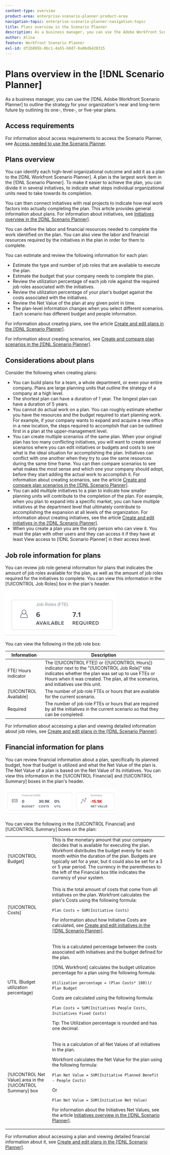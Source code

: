 ```yaml
---
content-type: overview
product-area: enterprise-scenario-planner-product-area
navigation-topic: enterprise-scenario-planner-navigation-topic
title: Plans overview in the Scenario Planner
description: As a business manager, you can use the Adobe Workfront Scenario Planner to outline the strategy for your organization's near and long-term future by outlining its one-, three-, or five-year plans.
author: Alina
feature: Workfront Scenario Planner
exl-id: df2b895b-8bc1-4a55-b0d7-8a06db420315
---
```

# Plans overview in the [!DNL Scenario Planner]

As a business manager, you can use the [!DNL Adobe Workfront Scenario Planner] to outline the strategy for your organization's near and long-term future by outlining its one-, three-, or five-year plans.

## Access requirements

For information about access requirements to access the Scenario Planner, see [Access needed to use the Scenario Planner](/help/quicksilver/scenario-planner/access-needed-to-use-sp.md). 

<!--To use the [!DNL Adobe Workfront Scenario Planner] you must have the following access:

<table style="table-layout:auto"> 
 <col> 
 <col> 
 <tbody> 
  <tr> 
   <td role="rowheader"> <p><a href="https://www.workfront.com/plans" target="_blank">[!DNL Adobe Workfront] plan</a>*</p> </td> 
   <td>[!UICONTROL Business] or higher</td> 
  </tr> 
  <tr> 
   <td role="rowheader"> <p>License type*</p> </td> 
   <td> <p>[!UICONTROL Review] or higher. For more information, see <a href="../administration-and-setup/add-users/access-levels-and-object-permissions/wf-licenses.md" class="MCXref xref">[!DNL Adobe Workfront] licenses overview</a>.</p> </td> 
  </tr> 
  <tr> 
   <td role="rowheader">Product</td> 
   <td> <p>You must purchase an additional license for the [!DNL Adobe Workfront Scenario Planner] to access functionality described in this article.</p> <p>For information about obtaining the [!DNL Workfront Scenario Planner], see <a href="../scenario-planner/access-needed-to-use-sp.md" class="MCXref xref">Access needed to use the [!DNL Scenario Planner]</a>. </p> </td> 
  </tr> 
  <tr data-mc-conditions=""> 
   <td role="rowheader">Access level*</td> 
   <td> <p>[!UICONTROL View] access or higher to the [!DNL Scenario Planner]</p> <p>Note: If you still don't have access, ask your Workfront administrator if they set additional restrictions in your access level. For information on how a Workfront administrator can change your access level, see <a href="../administration-and-setup/add-users/configure-and-grant-access/create-modify-access-levels.md" class="MCXref xref">Create or modify custom access levels</a>.</p> </td> 
  </tr> 
  <tr data-mc-conditions=""> 
   <td role="rowheader"> <p>Object permissions</p> </td> 
   <td> <p>[!UICONTROL View] permissions or higher for a plan***************
      <MadCap:conditionalText data-mc-conditions="QuicksilverOrClassic.Draft mode">
        (NOTE: this might change if they have permissions for initiatives/ scenarios, etc) 
      </MadCap:conditionalText>
     ***************</p> <p>For information on requesting additional access to a plan, see <a href="../scenario-planner/request-access-to-plan.md" class="MCXref xref">Request access to a plan in the [!DNL Scenario Planner]</a>.</p> </td> 
  </tr> 
 </tbody> 
</table>
*To find out what plan, license type, or access you have, contact your [!DNL Workfront] administrator.
--> 

## Plans overview

<!--
<p data-mc-conditions="QuicksilverOrClassic.Draft mode">(NOTE: add information about utilization percentage for job roles - per this story?? - https://hub.workfront.com/task/5eb0784900083e1f2cabb60d6e0d04d3/overview)</p>
-->

You can identify each high-level organizational outcome and add it as a plan to the [!DNL Workfront Scenario Planner]. A plan is the largest work item in the [!DNL Scenario Planner]. To make it easier to achieve the plan, you can divide it in several initiatives, to indicate what steps individual organizational units need to take towards its completion.

 You can then connect initiatives with real projects to indicate how real work factors into actually completing the plan. This article provides general information about plans. For information about initiatives, see [Initiatives overview in the [!DNL Scenario Planner]](../scenario-planner/initiatives-overview.md).

You can define the labor and financial resources needed to complete the work identified on the plan. You can also view the labor and financial resources required by the initiatives in the plan in order for them to complete.

You can estimate and review the following information for each plan:

* Estimate the type and number of job roles that are available to execute the plan. 
* Estimate the budget that your company needs to complete the plan. 
* Review the utilization percentage of each job role against the required job roles associated with the initiatives. 
* Review the utilization percentage of your plan's budget against the costs associated with the initiatives.
* Review the Net Value of the plan at any given point in time.
* The plan-level information changes when you select different scenarios. Each scenario has different budget and people information.

For information about creating plans, see the article [Create and edit plans in the [!DNL Scenario Planner]](../scenario-planner/create-and-edit-plans.md).

For information about creating scenarios, see [Create and compare plan scenarios in the [!DNL Scenario Planner]](../scenario-planner/create-and-compare-scenarios-for-a-plan.md).

## Considerations about plans

Consider the following when creating plans:

* You can build plans for a team, a whole department, or even your entire company. Plans are large planning units that outline the strategy of a company at a high level. 
* The shortest plan can have a duration of 1 year. The longest plan can have a duration of 5 years. 
* You cannot do actual work on a plan. You can roughly estimate whether you have the resources and the budget required to start planning work. For example, if your company wants to expand and acquire a new office in a new location, the steps required to accomplish that can be outlined first in a plan at the upper-management level. 
* You can create multiple scenarios of the same plan. When your original plan has too many conflicting initiatives, you will want to create several scenarios where you can edit initiatives or budgets and costs to see what is the ideal situation for accomplishing the plan. Initiatives can conflict with one another when they try to use the same resources during the same time frame. You can then compare scenarios to see what makes the most sense and which one your company should adopt, before they start adding the actual work to accomplish it. For information about creating scenarios, see the article [Create and compare plan scenarios in the [!DNL Scenario Planner]](../scenario-planner/create-and-compare-scenarios-for-a-plan.md).
* You can add multiple initiatives to a plan to indicate how smaller planning units will contribute to the completion of the plan. For example, when you plan to expand into a specific market, you can have multiple initiatives at the department level that ultimately contribute to accomplishing the expansion at all levels of the organization. For information about creating initiatives, see the article [Create and edit initiatives in the [!DNL Scenario Planner]](../scenario-planner/create-and-edit-initiatives.md). 
* When you create a plan you are the only person who can view it. You must the plan with other users and they can access it if they have at least View access to [!DNL Scenario Planner] in their access level.

## Job role information for plans

You can review job role general information for plans that indicates the amount of job roles available for the plan, as well as the amount of job roles required for the initiatives to complete. You can view this information in the [!UICONTROL Job Roles] box in the plan's header.

![](assets/job-role-box-on-plan-not-expanded-fte-350x141.png)

You can view the following in the job role box:

| Information|Description  |
|---|---|
| FTE/ Hours indicator |The ([!UICONTROL FTE]) or ([!UICONTROL Hours]) indicator next to the "[!UICONTROL Job Role]" title indicates whether the plan was set up to use FTEs or Hours when it was created. The plan, all the scenarios, and initiatives use this unit.  |
| [!UICONTROL Available] |The number of job role FTEs or hours that are available for the current scenario.  |
| Required |The number of job role FTEs or hours that are required by all the initiatives in the current scenario so that they can be completed.  |

For information about accessing a plan and viewing detailed information about job roles, see [Create and edit plans in the [!DNL Scenario Planner]](../scenario-planner/create-and-edit-plans.md).

## Financial information for plans

You can review financial information about a plan, specifically its planned budget, how that budget is utilized and what the Net Value of the plan is. The Net Value of a plan is based on the Net Value of its initiatives. You can view this information in the [!UICONTROL Financial] and [!UICONTROL Summary] boxes in the plan's header.

![](assets/budget-net-value-boxes-on-plan-not-expanded-350x86.png)

You can view the following in the [!UICONTROL Financial] and [!UICONTROL Summary] boxes on the plan: 

<table style="table-layout:auto"> 
 <col> 
 <col> 
 <tbody> 
  <tr> 
   <td role="rowheader"> <p role="rowheader">[!UICONTROL Budget] </p> <p role="rowheader"> </p> </td> 
   <td>This is the monetary amount that your company decides that is available for executing the plan. Workfront distributes the budget evenly for each month within the duration of the plan. Budgets are typically set for a year, but it could also be set for a 3 or 5 year period. The currency in the parentheses to the left of the Financial box title indicates the currency of your system. </td> 
  </tr> 
  <tr> 
   <td role="rowheader">[!UICONTROL Costs]</td> 
   <td> <p>This is the total amount of costs that come from all initiatives on the plan. Workfront calculates the plan's Costs using the following formula:</p> <p><code>Plan Costs = SUM(Initiative Costs)</code> </p> <p>For information about how Initiative Costs are calculated, see <a href="../scenario-planner/create-and-edit-initiatives.md" class="MCXref xref">Create and edit initiatives in the [!DNL Scenario Planner]</a>. </p> </td> 
  </tr> 
  <tr> 
   <td role="rowheader">UTIL (Budget utilization percentage)</td> 
   <td> <p>This is a calculated percentage between the costs associated with initiatives and the budget defined for the plan. </p> <p>[!DNL Workfront] calculates the budget utilization percentage for a plan using the following formula: </p> <p><code>Utilization percentage = (Plan Costs* 100))/ Plan Budget</code> </p> <p>Costs are calculated using the following formula:</p> <p><code>Plan Costs = SUM(Initiatives People Costs, Initiatives Fixed Costs)</code> </p> <p>Tip: The Utilization percentage is rounded and has one decimal. </p> </td> 
  </tr> 
  <tr> 
   <td role="rowheader"> <p role="rowheader">[!UICONTROL Net Value] area <span>in the [!UICONTROL Summary] box</span></p> <p role="rowheader"> </p> </td> 
   <td> <p>This is a calculation of all Net Values of all initiatives in the plan. </p> <p>Workfront calculates the Net Value for the plan using the following formula: </p> <p><code>Plan Net Value = SUM(Initiative Planned Benefit - People Costs)</code> </p> <p>Or</p> <p><code>Plan Net Value = SUM(Initiative Net Value)</code> </p> <p>For information about the Initiatives Net Values, see the article <a href="../scenario-planner/initiatives-overview.md" class="MCXref xref">Initiatives overview in the [!DNL Scenario Planner]</a>.</p> </td> 
  </tr> 
 </tbody> 
</table>

For information about accessing a plan and viewing detailed financial information about it, see [Create and edit plans in the [!DNL Scenario Planner]](../scenario-planner/create-and-edit-plans.md).

 
